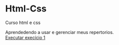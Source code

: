 # Html-Css
 Curso html e css

Aprendedendo a usar e gerenciar meus repertorios.
<br>
<a href="https://luis7269.github.io/Html-Css/Exerc%C3%ADcios/ex001/"> Executar execício 1</a>